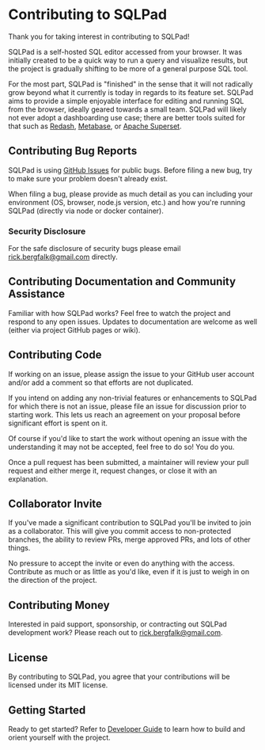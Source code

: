 # Contributing to SQLPad

Thank you for taking interest in contributing to SQLPad!

SQLPad is a self-hosted SQL editor accessed from your browser. It was initially created to be a quick way to run a query and visualize results, but the project is gradually shifting to be more of a general purpose SQL tool.

For the most part, SQLPad is "finished" in the sense that it will not radically grow beyond what it currently is today in regards to its feature set. SQLPad aims to provide a simple enjoyable interface for editing and running SQL from the browser, ideally geared towards a small team. SQLPad will likely not ever adopt a dashboarding use case; there are better tools suited for that such as [Redash](https://redash.io/), [Metabase](https://www.metabase.com/), or [Apache Superset](https://github.com/apache/incubator-superset).

## Contributing Bug Reports

SQLPad is using [GitHub Issues](https://github.com/rickbergfalk/sqlpad/issues) for public bugs. Before filing a new bug, try to make sure your problem doesn't already exist.

When filing a bug, please provide as much detail as you can including your environment (OS, browser, node.js version, etc.) and how you're running SQLPad (directly via node or docker container).

### Security Disclosure

For the safe disclosure of security bugs please email rick.bergfalk@gmail.com directly.

## Contributing Documentation and Community Assistance

Familiar with how SQLPad works? Feel free to watch the project and respond to any open issues. Updates to documentation are welcome as well (either via project GitHub pages or wiki).

## Contributing Code

If working on an issue, please assign the issue to your GitHub user account and/or add a comment so that efforts are not duplicated.

If you intend on adding any non-trivial features or enhancements to SQLPad for which there is not an issue, please file an issue for discussion prior to starting work. This lets us reach an agreement on your proposal before significant effort is spent on it.

Of course if you'd like to start the work without opening an issue with the understanding it may not be accepted, feel free to do so! You do you.

Once a pull request has been submitted, a maintainer will review your pull request and either merge it, request changes, or close it with an explanation.

## Collaborator Invite

If you've made a significant contribution to SQLPad you'll be invited to join as a collaborator. This will give you commit access to non-protected branches, the ability to review PRs, merge approved PRs, and lots of other things.

No pressure to accept the invite or even do anything with the access. Contribute as much or as little as you'd like, even if it is just to weigh in on the direction of the project.

## Contributing Money

Interested in paid support, sponsorship, or contracting out SQLPad development work? Please reach out to rick.bergfalk@gmail.com.

## License

By contributing to SQLPad, you agree that your contributions will be licensed under its MIT license.

## Getting Started

Ready to get started? Refer to [Developer Guide](https://github.com/rickbergfalk/sqlpad/blob/master/DEVELOPER-GUIDE.md) to learn how to build and orient yourself with the project.
